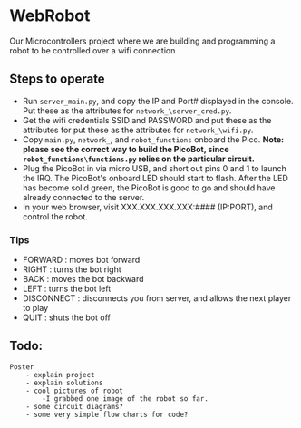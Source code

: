 # WebRobot
Our Microcontrollers project where we are building and programming a robot to be controlled over a wifi connection

## Steps to operate
* Run `server_main.py`, and copy the IP and Port# displayed in the console. Put these as the attributes for `network_\server_cred.py`. 
* Get the wifi credentials SSID and PASSWORD and put these as the attributes for put these as the attributes for `network_\wifi.py`. 
* Copy `main.py`, `network_`, and `robot_functions` onboard the Pico. **Note: please see the correct way to build the PicoBot, since `robot_functions\functions.py` relies on the particular circuit.**
* Plug the PicoBot in via micro USB, and short out pins 0 and 1 to launch the IRQ. The PicoBot's onboard LED should start to flash. After the LED has become solid green, the PicoBot is good to go and should have already connected to the server.
* In your web browser, visit XXX.XXX.XXX.XXX:#### (IP:PORT), and control the robot.

### Tips
* FORWARD : moves bot forward
* RIGHT : turns the bot right
* BACK : moves the bot backward
* LEFT : turns the bot left
* DISCONNECT : disconnects you from server, and allows the next player to play
* QUIT : shuts the bot off
##

## Todo:
    Poster
        - explain project
        - explain solutions
        - cool pictures of robot
            -I grabbed one image of the robot so far. 
        - some circuit diagrams?
        - some very simple flow charts for code?
##

<!-- What is here:

    Outline of code that works with Dakota's D-O bot from lab 14

    Use README.md to share resources, track progress, break up tasks, and
    up-date the group

TO-DO:

    learn how to wifi with the Pico
        - network package
        - socket package
            - UDP socket

    code basic wifi functionality to see what data is like and how we want to
    interface with robot controlls

    build code for computer wifi interface with bot
        - socket for python
            - UDP socket
        - send data on arrow-key? Do we want WASD?
        - when to send:
            - nothing pressed (stop)
            - forward pressed (go forward)
            - backward pressed (go backward)
            - right pressed (go right)
            - left pressed (go left)
            - make them continual send, so bot keeps moving until change in instruction

    get the robot moving from controls sent over wifi
        - demo and record

    Poster
        - explain project
        - explain solutions
        - cool pictures of robot
            -I grabbed one image of the robot so far. 
        - some circuit diagrams?
        - some very simple flow charts for code? -->
